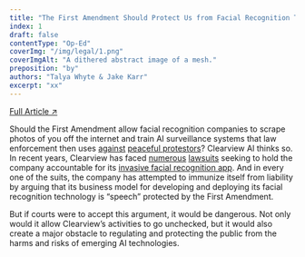 ```yaml
---
title: "The First Amendment Should Protect Us from Facial Recognition Technologies – Not the Other Way Around"
index: 1
draft: false
contentType: "Op-Ed"
coverImg: "/img/legal/1.png"
coverImgAlt: "A dithered abstract image of a mesh."
preposition: "by"
authors: "Talya Whyte & Jake Karr"
excerpt: "xx"
---
```


[Full Article  ↗](https://techpolicy.press/the-first-amendment-should-protect-us-from-facial-recognition-technologies-not-the-other-way-around/)

Should the First Amendment allow facial recognition companies to scrape photos of you off the internet and train AI surveillance systems that law enforcement then uses [against](https://thehill.com/policy/technology/560805-watchdog-6-federal-agencies-used-facial-recognition-software-to-id-george/) [peaceful protestors](https://www.washingtonpost.com/technology/2020/06/12/facial-recognition-ban/)? Clearview AI thinks so. In recent years, Clearview has faced [numerous](https://www.aclu.org/cases/aclu-v-clearview-ai) [lawsuits](https://techcrunch.com/2020/02/14/class-action-suit-against-clearview-ai-cites-illinois-law-that-cost-facebook-550m/) seeking to hold the company accountable for its [invasive facial recognition app](https://www.nytimes.com/2020/01/18/technology/clearview-privacy-facial-recognition.html). And in every one of the suits, the company has attempted to immunize itself from liability by arguing that its business model for developing and deploying its facial recognition technology is “speech” protected by the First Amendment.
 
But if courts were to accept this argument, it would be dangerous. Not only would it allow Clearview’s activities to go unchecked, but it would also create a major obstacle to regulating and protecting the public from the harms and risks of emerging AI technologies.
